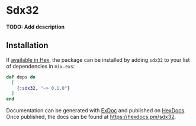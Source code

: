 # Sdx32

**TODO: Add description**

## Installation

If [available in Hex](https://hex.pm/docs/publish), the package can be installed
by adding `sdx32` to your list of dependencies in `mix.exs`:

```elixir
def deps do
  [
    {:sdx32, "~> 0.1.0"}
  ]
end
```

Documentation can be generated with [ExDoc](https://github.com/elixir-lang/ex_doc)
and published on [HexDocs](https://hexdocs.pm). Once published, the docs can
be found at <https://hexdocs.pm/sdx32>.

